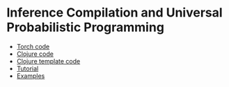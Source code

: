 # Inference Compilation and Universal Probabilistic Programming

- [Torch code][torch-csis-repo-link]
- [Clojure code][anglican-csis-repo-link]
- [Clojure template code][anglican-csis-template-repo-link]
- [Tutorial][tutorial-link]
- [Examples][examples-link]

[torch-csis-repo-link]: https://github.com/tuananhle7/torch-csis
[anglican-csis-repo-link]: https://github.com/tuananhle7/anglican-csis
[anglican-csis-template-repo-link]: https://github.com/tuananhle7/anglican-csis-template
[tutorial-link]: https://github.com/tuananhle7/torch-csis/blob/master/TUTORIAL.md
[examples-link]: https://github.com/tuananhle7/torch-csis/tree/master/examples
